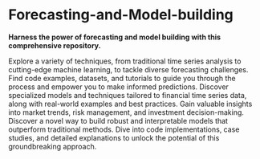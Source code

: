 # Forecasting-and-Model-building
 **Harness the power of forecasting and model building with this comprehensive repository.** 
 
Explore a variety of techniques, from traditional time series analysis to cutting-edge machine learning, to tackle diverse forecasting challenges. Find code examples, datasets, and tutorials to guide you through the process and empower you to make informed predictions.
Discover specialized models and techniques tailored to financial time series data, along with real-world examples and best practices. Gain valuable insights into market trends, risk management, and investment decision-making.
Discover a novel way to build robust and interpretable models that outperform traditional methods. Dive into code implementations, case studies, and detailed explanations to unlock the potential of this groundbreaking approach.
